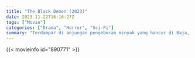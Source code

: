 ```yaml
---
title: "The Black Demon (2023)"
date: 2023-11-22T16:16:27Z
tags: ["Movie"]
categories: ["Drama", "Horror", "Sci-Fi"]
summary: "Terdampar di anjungan pengeboran minyak yang hancur di Baja, sebuah keluarga berhadapan dengan hiu megalodon yang penuh dendam."
---
```


<mux-player stream-type="on-demand"
src="https://kp3d-my.sharepoint.com/personal/ryoo_kp3d_onmicrosoft_com/_layouts/15/download.aspx?share=EZIYCOfpY0FKpaEccXIol88B2nRZuA3i0TxHe7qEOLBHUw" prefer-playback="mse" controls>
</mux-player>


{{< movieinfo id="890771" >}}


<script src="https://cdn.jsdelivr.net/npm/@mux/mux-player"></script>

 <script type="application/ld+json ">
{
"@context": "https://schema.org/",
"@type": "VideoObject",
"name": "The Black Demon (2023)",
"contentUrl": "https://stream.mux.com/01D4bc2CcB45LbWNCno6gY5uXXQNnGqO6Po00SEUrr2Dw.m3u8",
"thumbnailUrl": "https://www.themoviedb.org/t/p/original/wunTms8M2qUJwZHsel5JDBULieE.jpg?width=314&fit_mode=preserve&time=25",
"uploadDate": "2023-11-22T16:16:27Z",
}

</script>